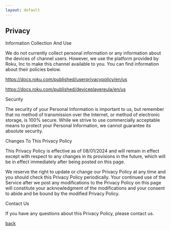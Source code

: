 ```yaml
---
layout: default
---
```


## Privacy

Information Collection And Use

We do not currently collect personal information or any information about the devices of channel users. However, we use the platform provided by Roku, Inc to make this channel available to you. You can find information about their policies below.

https://docs.roku.com/published/userprivacypolicy/en/us

https://docs.roku.com/published/deviceplayereula/en/us

Security

The security of your Personal Information is important to us, but remember that no method of transmission over the Internet, or method of electronic storage, is 100% secure. While we strive to use commercially acceptable means to protect your Personal Information, we cannot guarantee its absolute security.

Changes To This Privacy Policy

This Privacy Policy is effective as of  08/01/2024 and will remain in effect except with respect to any changes in its provisions in the future, which will be in effect immediately after being posted on this page.

We reserve the right to update or change our Privacy Policy at any time and you should check this Privacy Policy periodically. Your continued use of the Service after we post any modifications to the Privacy Policy on this page will constitute your acknowledgment of the modifications and your consent to abide and be bound by the modified Privacy Policy.

Contact Us

If you have any questions about this Privacy Policy, please contact us.

[back](./)